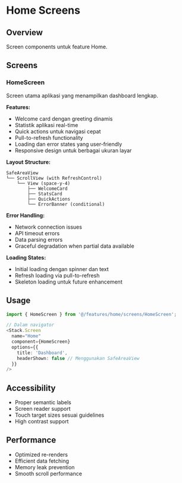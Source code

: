 # Home Screens

## Overview

Screen components untuk feature Home.

## Screens

### HomeScreen

Screen utama aplikasi yang menampilkan dashboard lengkap.

**Features:**

- Welcome card dengan greeting dinamis
- Statistik aplikasi real-time
- Quick actions untuk navigasi cepat
- Pull-to-refresh functionality
- Loading dan error states yang user-friendly
- Responsive design untuk berbagai ukuran layar

**Layout Structure:**

```
SafeAreaView
└── ScrollView (with RefreshControl)
    └── View (space-y-4)
        ├── WelcomeCard
        ├── StatsCard
        ├── QuickActions
        └── ErrorBanner (conditional)
```

**Error Handling:**

- Network connection issues
- API timeout errors
- Data parsing errors
- Graceful degradation when partial data available

**Loading States:**

- Initial loading dengan spinner dan text
- Refresh loading via pull-to-refresh
- Skeleton loading untuk future enhancement

## Usage

```typescript
import { HomeScreen } from '@/features/home/screens/HomeScreen';

// Dalam navigator
<Stack.Screen
  name="Home"
  component={HomeScreen}
  options={{
    title: 'Dashboard',
    headerShown: false // Menggunakan SafeAreaView
  }}
/>
```

## Accessibility

- Proper semantic labels
- Screen reader support
- Touch target sizes sesuai guidelines
- High contrast support

## Performance

- Optimized re-renders
- Efficient data fetching
- Memory leak prevention
- Smooth scroll performance
